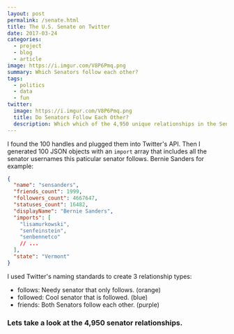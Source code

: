 ```yaml
---
layout: post
permalink: /senate.html
title: The U.S. Senate on Twitter
date: 2017-03-24
categories: 
  - project
  - blog
  - article
image: https://i.imgur.com/V8P6Pmq.png
summary: Which Senators follow each other?
tags:
  - politics
  - data
  - fun
twitter:
  image: https://i.imgur.com/V8P6Pmq.png
  title: Do Senators Follow Each Other?
  description: Which which of the 4,950 unique relationships in the Senate exist on Twitter
---
```


I found the 100 handles and plugged them into Twitter's API. Then I generated 100
JSON objects with an `import` array that includes all the senator usernames this
paticular senator follows. Bernie Sanders for example:

```json
{
  "name": "sensanders",
  "friends_count": 1999,
  "followers_count": 4667647,
  "statuses_count": 16482,
  "displayName": "Bernie Sanders",
  "imports": [
    "lisamurkowski",
    "senfeinstein",
    "senbennetco"
    // ...
  ],
  "state": "Vermont"
}
```

I used Twitter's naming standards to create 3 relationship types:

- follows: Needy senator that only follows. (orange)
- followed: Cool senator that is followed. (blue)
- friends: Both Senators follow each other. (purple)

### Lets take a look at the 4,950 senator relationships.

<div id="chart"></div>

<link rel="stylesheet" href="/assets/stylesheets/senate.css">
<script type="text/javascript" src="/assets/scripts/lib/d3.js"></script>
<script type="text/javascript" src="/assets/scripts/lib/lodash.js"></script>
<script type="text/javascript" src="/assets/scripts/lib/d3.layout.js"></script>
<script type="text/javascript" src="/assets/scripts/lib/packages.js"></script>
<script type="text/javascript" src="/assets/scripts/senate.js"></script>
